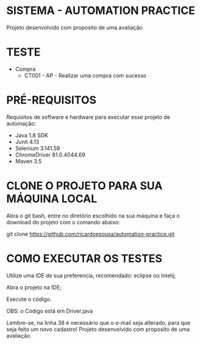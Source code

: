 # SISTEMA - AUTOMATION PRACTICE
Projeto desenvolvido com proposito de uma avaliação

# TESTE

* Compra
  * CT001 - AP - Realizar uma compra com sucesso

# PRÉ-REQUISITOS

Requisitos de software e hardware para executar esse projeto de automação:

* Java 1.8 SDK
* Junit 4.13
* Selenium 3.141.59
* ChromeDriver 81.0.4044.69
* Maven 3.5

# CLONE O PROJETO PARA SUA MÁQUINA LOCAL

Abra o git bash, entre no diretório escolhido na sua máquina e faça o download do projeto com o comando abaixo:

git clone https://github.com/ricardoesousa/automation-practice.git

# COMO EXECUTAR OS TESTES

Utilize uma IDE de sua preferencia, recomendado: eclipse ou Intelij;

Abra o projeto na IDE;

Execute o código.

OBS: o Código está em Driver.java

Lembre-se, na linha 38 é necessário que o e-mail seja alterado, para que seja feito um novo cadastro!
Projeto desenvolvido com proposito de uma avaliação
